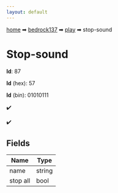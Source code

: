 ```yaml
---
layout: default
---
```


[home](/) ➡ [bedrock137](/protocol/bedrock137) ➡ [play](/protocol/bedrock137/play) ➡ stop-sound

# Stop-sound

**Id**: 87

**Id** (hex): 57

**Id** (bin): 01010111

✔️

✔️

## Fields

Name | Type
---|---
name | string
stop all | bool


